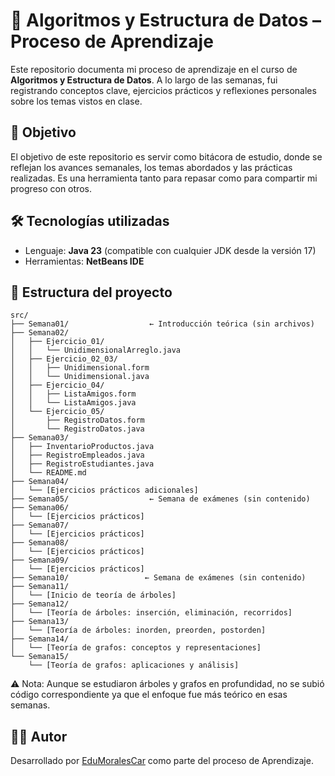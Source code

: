 # 📘 Algoritmos y Estructura de Datos – Proceso de Aprendizaje

Este repositorio documenta mi proceso de aprendizaje en el curso de **Algoritmos y Estructura de Datos**. A lo largo de las semanas, fui registrando conceptos clave, ejercicios prácticos y reflexiones personales sobre los temas vistos en clase.


## 🧠 Objetivo

El objetivo de este repositorio es servir como bitácora de estudio, donde se reflejan los avances semanales, los temas abordados y las prácticas realizadas. Es una herramienta tanto para repasar como para compartir mi progreso con otros.


## 🛠️ Tecnologías utilizadas
- Lenguaje: **Java 23** (compatible con cualquier JDK desde la versión 17)
- Herramientas: **NetBeans IDE**


## 📁 Estructura del proyecto
```plaintext
src/
├── Semana01/                  ← Introducción teórica (sin archivos)
├── Semana02/
│   ├── Ejercicio_01/
│   │   └── UnidimensionalArreglo.java
│   ├── Ejercicio_02_03/
│   │   ├── Unidimensional.form
│   │   └── Unidimensional.java
│   ├── Ejercicio_04/
│   │   ├── ListaAmigos.form
│   │   └── ListaAmigos.java
│   └── Ejercicio_05/
│       ├── RegistroDatos.form
│       └── RegistroDatos.java
├── Semana03/
│   ├── InventarioProductos.java
│   ├── RegistroEmpleados.java
│   ├── RegistroEstudiantes.java
│   └── README.md
├── Semana04/
│   └── [Ejercicios prácticos adicionales]
├── Semana05/                  ← Semana de exámenes (sin contenido)
├── Semana06/
│   └── [Ejercicios prácticos]
├── Semana07/
│   └── [Ejercicios prácticos]
├── Semana08/
│   └── [Ejercicios prácticos]
├── Semana09/
│   └── [Ejercicios prácticos]
├── Semana10/                 ← Semana de exámenes (sin contenido)
├── Semana11/
│   └── [Inicio de teoría de árboles]
├── Semana12/
│   └── [Teoría de árboles: inserción, eliminación, recorridos]
├── Semana13/
│   └── [Teoría de árboles: inorden, preorden, postorden]
├── Semana14/
│   └── [Teoría de grafos: conceptos y representaciones]
└── Semana15/
    └── [Teoría de grafos: aplicaciones y análisis]
```

⚠️ Nota: Aunque se estudiaron árboles y grafos en profundidad, no se subió código correspondiente ya que el enfoque fue más teórico en esas semanas.



## 👨‍💻 Autor

Desarrollado por [EduMoralesCar](https://github.com/EduMoralesCar) como parte del proceso de Aprendizaje.
